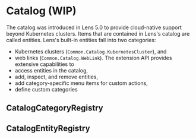 # Catalog (WIP)

The catalog was introduced in Lens 5.0 to provide cloud-native support beyond Kubernetes clusters.
Items that are contained in Lens's catalog are called entities.
Lens's built-in entities fall into two categories:
- Kubernetes clusters (`Common.Catalog.KubernetesCluster`), and 
- web links (`Common.Catalog.WebLink`).
The extension API provides extensive capabilities to 
- access entities in the catalog,
- add, inspect, and remove entities,
- add category-specific menu items for custom actions,
- define custom categories



## CatalogCategoryRegistry

## CatalogEntityRegistry